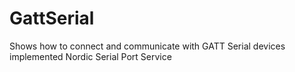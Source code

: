 # GattSerial
 Shows how to connect and communicate with GATT Serial devices implemented Nordic Serial Port Service
